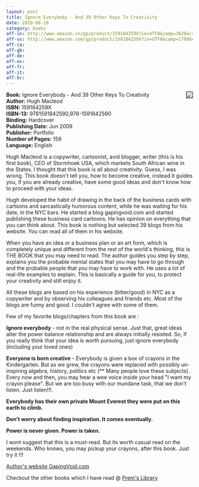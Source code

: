 ```yaml
---
layout: post
title: Ignore Everybody - And 39 Other Keys To Creativity
date: 2010-08-18
category: books
aff-in: http://www.amazon.in/gp/product/159184259X?ie=UTF8&camp=3626&creativeASIN=159184259X&linkCode=xm2&tag=smileprem-in-21
aff-us: http://www.amazon.com/gp/product/159184259X?ie=UTF8&camp=1789&creativeASIN=159184259X&linkCode=xm2&tag=smileprem-us-20
aff-ca: 
aff-gb: 
aff-de: 
aff-es: 
aff-fr: 
aff-it: 
aff-br: 
---
```


<img style="clear: right; float: right; margin-bottom: 1em; margin-left: 1em;" 
src="{{site.img-url}}/ignore-everybody-hugh-macleod.jpg" border="1"/>
**Book:** Ignore Everybody - And 39 Other Keys To Creativity  
**Author:** Hugh Macleod  
**ISBN:** 159184259X  
**ISBN-13:** 9781591842590,978-1591842590  
**Binding:** Hardcover  
**Publishing Date:** Jun 2009  
**Publisher:** Portfolio  
**Number of Pages:** 159  
**Language:** English  
  
Hugh Macleod is a copywriter, cartoonist, avid blogger, writer (this is his first book), CEO of Stormhoek USA, which markets South African wine in the States. I thought that this book is all about creativity. Guess, I was wrong. This book doesn't tell you, how to become creative, instead it guides you, if you are already creative, have some good ideas and don't know how to proceed with your ideas.  
  
Hugh developed the habit of drawing in the back of the business cards with cartoons and sarcastically humorous content, while he was waiting for his date, in the NYC bars. He started a blog gapingvoid.com and started publishing these business card cartoons. He has opinion on everything that you can think about. This book is nothing but selected 39 blogs from his website. You can read all of them in his website.  
  
When you have an idea or a business plan or an art form, which is completely unique and different from the rest of the world's thinking, this is THE BOOK that you may need to read. The author guides you step by step, explains you the probable mental states that you may have to go through and the probable people that you may have to work with. He uses a lot of real-life examples to explain. This is basically a guide for you, to protect your creativity and still enjoy it.  
  
All these blogs are based on his experience (bitter/good) in NYC as a copywriter and by observing his colleagues and friends etc. Most of the blogs are funny and good. I couldn't agree with some of them.  
  
Few of my favorite blogs/chapters from this book are :  
  
**Ignore everybody** - not in the real physical sense. Just that, great ideas alter the power balance relationship and are always initially resisted. So, if you really think that your idea is worth pursuing, just ignore everybody (including your loved ones)  
  
**Everyone is born creative** - Everybody is given a box of crayons in the Kindergarten. But as we grew, the crayons were replaced with possibly un-inspiring algebra, history, politics etc (** Many people love these subjects). Every now and then, you may hear a wee voice inside your head "I want my crayon please". But we are too busy with our mundane task, that we don't listen. Just listen!!!.  
  
**Everybody has their own private Mount Everest they were put on this earth to climb.**  
  
**Don't worry about finding inspiration. It comes eventually.**  
  
**Power is never given. Power is taken.**  
  
I wont suggest that this is a must-read. But its worth casual read on the weekends. Who knows, you may pickup your crayons, after this book. Just try it !!!  
  
[Author's website GapingVoid.com](http://gapingvoid.com/)  

Checkout the other books which I have read @ [Prem's Library]({{site.url}}/category/books/)  
